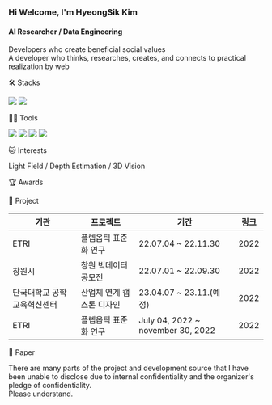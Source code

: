 ### Hi Welcome, I'm HyeongSik Kim 

#### AI Researcher / Data Engineering
Developers who create beneficial social values   
A developer who thinks, researches, creates, and connects to practical realization by web


🛠️ Stacks

<img src="https://img.shields.io/badge/Python-3766AB?style=flat-square&logo=Python&logoColor=white"/> <img src="https://img.shields.io/badge/pytorch-EE4C2C?style=flat-square&logo=pytorch&logoColor=white"/> 

💪🏼 Tools 

<img src="https://img.shields.io/badge/Visual Studio Code-007ACC?style=flat-square&logo=Visual Studio Code&logoColor=white"/> <img src="https://img.shields.io/badge/GitHub-181717?style=flat-square&logo=GitHub&logoColor=white"/> <img src="https://img.shields.io/badge/Vim-019733?style=flat-square&logo=Vim&logoColor=white"/> <img src="https://img.shields.io/badge/Anaconda-44A833?style=flat-square&logo=Anaconda&logoColor=white"/>

🐱 Interests

Light Field / Depth Estimation / 3D Vision 

🏆 Awards


📘 Project

|기관|프로젝트|기간|링크|
|---|------|---|---|
|ETRI|플렙옵틱 표준화 연구|22.07.04 ~ 22.11.30|2022|
|창원시|창원 빅데이터 공모전|22.07.01 ~ 22.09.30|2022|
|단국대학교 공학교육혁신센터|산업체 연계 캡스톤 디자인|23.04.07 ~ 23.11.(예정)|2022|
|ETRI|플렙옵틱 표준화 연구|July 04, 2022 ~ november 30, 2022|2022|

📃 Paper



There are many parts of the project and development source that I have been unable to disclose due to internal confidentiality and the organizer's pledge of confidentiality.  
Please understand.
